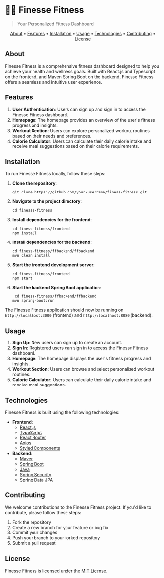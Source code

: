 # 🏋️‍♀️ Finesse Fitness

> Your Personalized Fitness Dashboard



<p align="center">
  <a href="#about">About</a> •
  <a href="#features">Features</a> •
  <a href="#installation">Installation</a> •
  <a href="#usage">Usage</a> •
  <a href="#technologies">Technologies</a> •
  <a href="#contributing">Contributing</a> •
  <a href="#license">License</a>
</p>

## About

Finesse Fitness is a comprehensive fitness dashboard designed to help you achieve your health and wellness goals. Built with React.js and Typescript on the frontend, and Maven Spring Boot on the backend, Finesse Fitness offers a seamless and intuitive user experience.

## Features

1. **User Authentication**: Users can sign up and sign in to access the Finesse Fitness dashboard.
2. **Homepage**: The homepage provides an overview of the user's fitness progress and insights.
3. **Workout Section**: Users can explore personalized workout routines based on their needs and preferences.
4. **Calorie Calculator**: Users can calculate their daily calorie intake and receive meal suggestions based on their calorie requirements.

## Installation

To run Finesse Fitness locally, follow these steps:

1. **Clone the repository**:
   ```
   git clone https://github.com/your-username/finess-fitness.git
   ```

2. **Navigate to the project directory**:
   ```
   cd finesse-fitness
   ```

3. **Install dependencies for the frontend**:
   ```
   cd finess-fitness/frontend
   npm install
   ```

4. **Install dependencies for the backend**:
   ```
   cd finess-fitness/ffbackend/ffbackend
   mvn clean install
   ```

5. **Start the frontend development server**:
   ```
   cd finess-fitness/frontend
   npm start
   ```

6. **Start the backend Spring Boot application**:
   ```
    cd finess-fitness/ffbackend/ffbackend
   mvn spring-boot:run
   ```

The Finesse Fitness application should now be running on `http://localhost:3000` (frontend) and `http://localhost:8080` (backend).

## Usage

1. **Sign Up**: New users can sign up to create an account.
2. **Sign In**: Registered users can sign in to access the Finesse Fitness dashboard.
3. **Homepage**: The homepage displays the user's fitness progress and insights.
4. **Workout Section**: Users can browse and select personalized workout routines.
5. **Calorie Calculator**: Users can calculate their daily calorie intake and receive meal suggestions.

## Technologies

Finesse Fitness is built using the following technologies:

- **Frontend**:
  - [React.js](https://reactjs.org/)
  - [TypeScript](https://www.typescriptlang.org/)
  - [React Router](https://reactrouter.com/)
  - [Axios](https://axios-http.com/)
  - [Styled Components](https://styled-components.com/)
- **Backend**:
  - [Maven](https://maven.apache.org/)
  - [Spring Boot](https://spring.io/projects/spring-boot)
  - [Java](https://www.java.com/)
  - [Spring Security](https://spring.io/projects/spring-security)
  - [Spring Data JPA](https://spring.io/projects/spring-data-jpa)

## Contributing

We welcome contributions to the Finesse Fitness project. If you'd like to contribute, please follow these steps:

1. Fork the repository
2. Create a new branch for your feature or bug fix
3. Commit your changes
4. Push your branch to your forked repository
5. Submit a pull request

## License

Finesse Fitness is licensed under the [MIT License](LICENSE).
